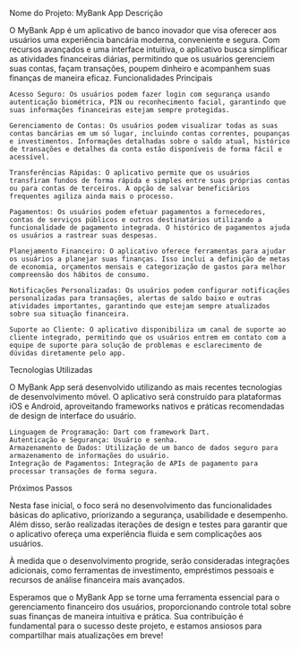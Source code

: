 Nome do Projeto: MyBank App
Descrição

O MyBank App é um aplicativo de banco inovador que visa oferecer aos usuários uma experiência bancária moderna, conveniente e segura. Com recursos avançados e uma interface intuitiva, o aplicativo busca simplificar as atividades financeiras diárias, permitindo que os usuários gerenciem suas contas, façam transações, poupem dinheiro e acompanhem suas finanças de maneira eficaz.
Funcionalidades Principais

    Acesso Seguro: Os usuários podem fazer login com segurança usando autenticação biométrica, PIN ou reconhecimento facial, garantindo que suas informações financeiras estejam sempre protegidas.

    Gerenciamento de Contas: Os usuários podem visualizar todas as suas contas bancárias em um só lugar, incluindo contas correntes, poupanças e investimentos. Informações detalhadas sobre o saldo atual, histórico de transações e detalhes da conta estão disponíveis de forma fácil e acessível.

    Transferências Rápidas: O aplicativo permite que os usuários transfiram fundos de forma rápida e simples entre suas próprias contas ou para contas de terceiros. A opção de salvar beneficiários frequentes agiliza ainda mais o processo.

    Pagamentos: Os usuários podem efetuar pagamentos a fornecedores, contas de serviços públicos e outros destinatários utilizando a funcionalidade de pagamento integrada. O histórico de pagamentos ajuda os usuários a rastrear suas despesas.

    Planejamento Financeiro: O aplicativo oferece ferramentas para ajudar os usuários a planejar suas finanças. Isso inclui a definição de metas de economia, orçamentos mensais e categorização de gastos para melhor compreensão dos hábitos de consumo.

    Notificações Personalizadas: Os usuários podem configurar notificações personalizadas para transações, alertas de saldo baixo e outras atividades importantes, garantindo que estejam sempre atualizados sobre sua situação financeira.

    Suporte ao Cliente: O aplicativo disponibiliza um canal de suporte ao cliente integrado, permitindo que os usuários entrem em contato com a equipe de suporte para solução de problemas e esclarecimento de dúvidas diretamente pelo app.

Tecnologias Utilizadas

O MyBank App será desenvolvido utilizando as mais recentes tecnologias de desenvolvimento móvel. O aplicativo será construído para plataformas iOS e Android, aproveitando frameworks nativos e práticas recomendadas de design de interface do usuário.

    Linguagem de Programação: Dart com framework Dart.
    Autenticação e Segurança: Usuário e senha.
    Armazenamento de Dados: Utilização de um banco de dados seguro para armazenamento de informações do usuário.
    Integração de Pagamentos: Integração de APIs de pagamento para processar transações de forma segura.

Próximos Passos

Nesta fase inicial, o foco será no desenvolvimento das funcionalidades básicas do aplicativo, priorizando a segurança, usabilidade e desempenho. Além disso, serão realizadas iterações de design e testes para garantir que o aplicativo ofereça uma experiência fluida e sem complicações aos usuários.

À medida que o desenvolvimento progride, serão consideradas integrações adicionais, como ferramentas de investimento, empréstimos pessoais e recursos de análise financeira mais avançados.

Esperamos que o MyBank App se torne uma ferramenta essencial para o gerenciamento financeiro dos usuários, proporcionando controle total sobre suas finanças de maneira intuitiva e prática. Sua contribuição é fundamental para o sucesso deste projeto, e estamos ansiosos para compartilhar mais atualizações em breve!